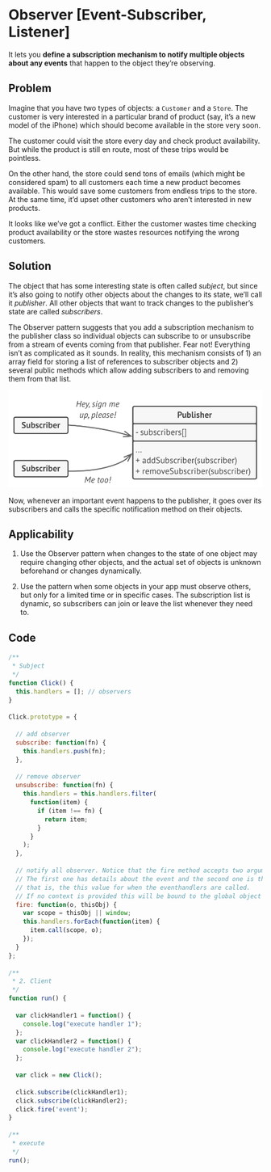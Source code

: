 # Observer [Event-Subscriber, Listener]

It lets you **define a subscription mechanism to notify multiple objects about any events** that happen to the object they’re observing.

## Problem

Imagine that you have two types of objects: a  `Customer`  and a  `Store`. The customer is very interested in a particular brand of product (say, it’s a new model of the iPhone) which should become available in the store very soon.

The customer could visit the store every day and check product availability. But while the product is still en route, most of these trips would be pointless.

On the other hand, the store could send tons of emails (which might be considered spam) to all customers each time a new product becomes available. This would save some customers from endless trips to the store. At the same time, it’d upset other customers who aren’t interested in new products.

It looks like we’ve got a conflict. Either the customer wastes time checking product availability or the store wastes resources notifying the wrong customers.

## Solution

The object that has some interesting state is often called  _subject_, but since it’s also going to notify other objects about the changes to its state, we’ll call it  _publisher_. All other objects that want to track changes to the publisher’s state are called  _subscribers_.

The Observer pattern suggests that you add a subscription mechanism to the publisher class so individual objects can subscribe to or unsubscribe from a stream of events coming from that publisher. Fear not! Everything isn’t as complicated as it sounds. In reality, this mechanism consists of 1) an array field for storing a list of references to subscriber objects and 2) several public methods which allow adding subscribers to and removing them from that list.

![A subscription mechanism lets individual objects subscribe to event notifications](../assets/observer-1.png)

Now, whenever an important event happens to the publisher, it goes over its subscribers and calls the specific notification method on their objects.

## Applicability

1. Use the Observer pattern when changes to the state of one object may require changing other objects, and the actual set of objects is unknown beforehand or changes dynamically.

2. Use the pattern when some objects in your app must observe others, but only for a limited time or in specific cases. The subscription list is dynamic, so subscribers can join or leave the list whenever they need to.

## Code

```js
/**
 * Subject
 */
function Click() {
  this.handlers = []; // observers
}

Click.prototype = {

  // add observer
  subscribe: function(fn) {
    this.handlers.push(fn);
  },

  // remove observer
  unsubscribe: function(fn) {
    this.handlers = this.handlers.filter(
      function(item) {
        if (item !== fn) {
          return item;
        }
      }
    );
  },

  // notify all observer. Notice that the fire method accepts two arguments.
  // The first one has details about the event and the second one is the context,
  // that is, the this value for when the eventhandlers are called.
  // If no context is provided this will be bound to the global object (window).
  fire: function(o, thisObj) {
    var scope = thisObj || window;
    this.handlers.forEach(function(item) {
      item.call(scope, o);
    });
  }
};

/**
 * 2. Client
 */
function run() {

  var clickHandler1 = function() {
    console.log("execute handler 1");
  };
  var clickHandler2 = function() {
    console.log("execute handler 2");
  };

  var click = new Click();

  click.subscribe(clickHandler1);
  click.subscribe(clickHandler2);
  click.fire('event');
}

/**
 * execute
 */
run();
```
